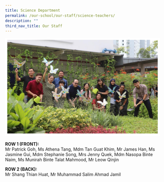 ```yaml
---
title: Science Department
permalink: /our-school/our-staff/science-teachers/
description: ""
third_nav_title: Our Staff
---
```

<img src="/images/scidept.jpg">

**ROW 1 (FRONT):**<br>
Mr Patrick Goh, Ms Athena Tang, Mdm Tan Guat Khim, Mr James Han, Ms Jasmine Gui, Mdm Stephanie Song, Mrs Jenny Quek, Mdm Nasopa Binte Naim, Ms Munirah Binte Talat Mahmood, Mr Leow Qinjin

**ROW 2 (BACK):** <br> 
Mr Shang Thian Huat, Mr Muhammad Salim Ahmad Jamil